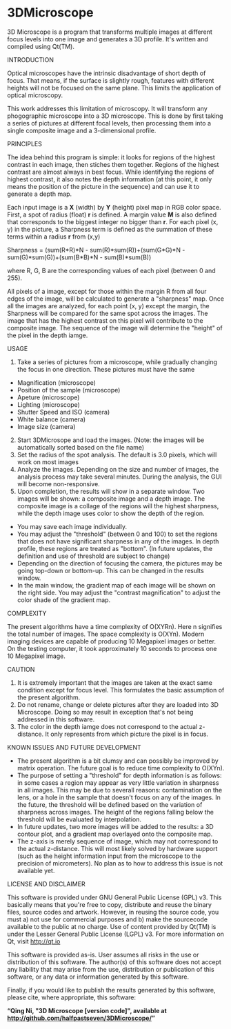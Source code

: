 # 3DMicroscope
3D Microscope is a program that transforms multiple images at different focus levels into one image and generates a 3D profile. It's written and compiled using Qt(TM).

INTRODUCTION

Optical microscopes have the intrinsic disadvantage of short depth of focus. That means, if the surface is slightly rough, features with different heights will not be focused on the same plane. This limits the application of optical microscopy.

This work addresses this limitation of microscopy. It will transform any phogographic microscope into a 3D microscope. This is done by first taking a series of pictures at different focal levels, then processing them into a single composite image and a 3-dimensional profile.

PRINCIPLES

The idea behind this program is simple: it looks for regions of the highest contrast in each image, then stiches them together. Regions of the highest contrast are almost always in best focus. While identifying the regions of highest contrast, it also notes the depth information (at this point, it only means the position of the picture in the sequence) and can use it to generate a depth map.</p>
Each input image is a <b>X</b> (width) by <b>Y</b> (height) pixel map in RGB color space. First, a spot of radius (float) <b>r</b> is defined. A margin value <b>M</b> is also defined that corresponds to the biggest integer no bigger than <b>r</b>. For each pixel (x, y) in the picture, a Sharpness term is defined as the summation of these terms within a radius <b>r</b> from (x,y)

<p>Sharpness = (sum(R*R)*N - sum(R)*sum(R))+(sum(G*G)*N - sum(G)*sum(G))+(sum(B*B)*N - sum(B)*sum(B))</p>

where R, G, B are the corresponding values of each pixel (between 0 and 255).

All pixels of a image, except for those within the margin R from all four edges of the image, will be calculated to generate a "sharpness" map. Once all the images are analyzed, for each point (x, y) except the margin, the Sharpness will be compared for the same spot across the images. The image that has the highest contrast on this pixel will contribute to the composite image. The sequence of the image will determine the "height" of the pixel in the depth iamge.

USAGE

1. Take a series of pictures from a microscope, while gradually changing the focus in one direction. These pictures must have the same
  * Magnification (microscope)
  * Position of the sample (microscope)
  * Apeture (microscope)
  * Lighting (microscope)
  * Shutter Speed and ISO (camera)
  * White balance (camera)
  * Image size (camera)
2. Start 3DMicrosope and load the images. (Note: the images will be automatically sorted based on the file name)
3. Set the radius of the spot analysis. The default is 3.0 pixels, which will work on most images
4. Analyze the images. Depending on the size and number of images, the analysis process may take several minutes. During the analysis, the GUI will become non-responsive.
5. Upon completion, the results will show in a separate window. Two images will be shown: a composite image and a depth image. The composite image is a collage of the regions will the highest sharpness, while the depth image uses color to show the depth of the region.
  * You may save each image individually.
  * You may adjust the "threshold" (between 0 and 100) to set the regions that does not have significant sharpness in any of the images. In depth profile, these regions are treated as "bottom". (In future updates, the definition and use of threshold are subject to change)
  * Depending on the direction of focusing the camera, the pictures may be going top-down or bottom-up. This can be changed in the results window.
  * In the main window, the gradient map of each image will be shown on the right side. You may adjust the "contrast magnification" to adjust the color shade of the gradient map.

COMPLEXITY

The present algorithms have a time complexity of O(XYRn). Here n signifies the total number of images. The space complexity is O(XYn).
Modern imaging devices are capable of producing 10 Megapixel images or better. On the testing computer, it took approximately 10 seconds to process one 10 Megapixel image.

CAUTION

1. It is extremely important that the images are taken at the exact same condition except for focus level. This formulates the basic assumption of the present algorithm.
2. Do not rename, change or delete pictures after they are loaded into 3D Microscope. Doing so may result in exception that's not being addressed in this software.
3. The color in the depth iamge does not correspond to the actual z-distance. It only represents from which picture the pixel is in focus.

KNOWN ISSUES AND FUTURE DEVELOPMENT

* The present algorithm is a bit clumsy and can possibly be improved by matrix operation. The future goal is to reduce time complexity to O(XYn).
* The purpose of setting a "threshold" for depth information is as follows: in some cases a region may appear as very little variation in sharpness in all images. This may be due to severall reasons: contamination on the lens, or a hole in the sample that doesn't focus on any of the images. In the future, the threshold will be defined based on the variation of sharpness across images. The height of the regions falling below the threshold will be evaluated by interpolation.
* In future updates, two more images will be added to the results: a 3D contour plot, and a gradient map overlayed onto the composite map.
* The z-axis is merely sequence of image, which may not correspond to the actual z-distance. This will most likely solved by hardware support (such as the height information input from the microscope to the precision of micrometers). No plan as to how to address this issue is not available yet.

LICENSE AND DISCLAIMER

This software is provided under GNU General Public License (GPL) v3. This basically means that you're free to copy, distribute and reuse the binary files, source codes and artwork. However, in reusing the source code, you must a) not use for commercial purposes and b) make the sourcecode available to the public at no charge. Use of content provided by Qt(TM) is under the Lesser General Public License (LGPL) v3. For more information on Qt, visit http://qt.io

This software is provided as-is. User assumes all risks in the use or distribution of this software. The author(s) of this software does not accept any liability that may arise from the use, distribution or publication of this software, or any data or information generated by this software.

Finally, if you would like to publish the results generated by this software, please cite, where appropriate, this software:

<b><q>Qing Ni, "3D Microscope [version code]", available at http://github.com/halfpastseven/3DMicroscope/</q></b>
